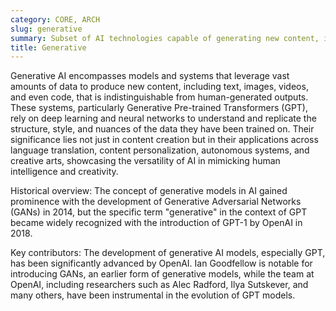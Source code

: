 ```yaml
---
category: CORE, ARCH
slug: generative
summary: Subset of AI technologies capable of generating new content, ideas, or data that mimic human-like outputs.
title: Generative
---
```


Generative AI encompasses models and systems that leverage vast amounts of data to produce new content, including text, images, videos, and even code, that is indistinguishable from human-generated outputs. These systems, particularly Generative Pre-trained Transformers (GPT), rely on deep learning and neural networks to understand and replicate the structure, style, and nuances of the data they have been trained on. Their significance lies not just in content creation but in their applications across language translation, content personalization, autonomous systems, and creative arts, showcasing the versatility of AI in mimicking human intelligence and creativity.

Historical overview: The concept of generative models in AI gained prominence with the development of Generative Adversarial Networks (GANs) in 2014, but the specific term "generative" in the context of GPT became widely recognized with the introduction of GPT-1 by OpenAI in 2018.

Key contributors: The development of generative AI models, especially GPT, has been significantly advanced by OpenAI. Ian Goodfellow is notable for introducing GANs, an earlier form of generative models, while the team at OpenAI, including researchers such as Alec Radford, Ilya Sutskever, and many others, have been instrumental in the evolution of GPT models.